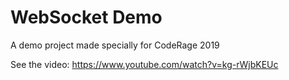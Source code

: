 # WebSocket Demo

A demo project made specially for CodeRage 2019

See the video: https://www.youtube.com/watch?v=kg-rWjbKEUc